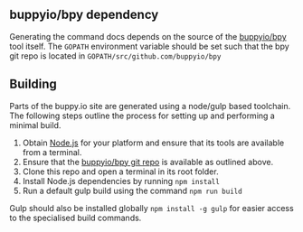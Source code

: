 ## buppyio/bpy dependency

Generating the command docs depends on the source of the [buppyio/bpy](https://github.com/buppyio/bpy) tool itself. The `GOPATH` environment variable should be set such that the bpy git repo is located in `GOPATH/src/github.com/buppyio/bpy`

## Building

Parts of the buppy.io site are generated using a node/gulp based toolchain. The following steps outline the process for setting up and performing a minimal build.

1. Obtain [Node.js](https://nodejs.org/en/download/) for your platform and ensure that its tools are available from a terminal.
2. Ensure that the [buppyio/bpy git repo](https://github.com/buppyio/bpy) is available as outlined above.
3. Clone this repo and open a terminal in its root folder.
4. Install Node.js dependencies by running `npm install`
5. Run a default gulp build using the command `npm run build`

Gulp should also be installed globally `npm install -g gulp` for easier access to the specialised build commands.
